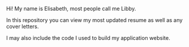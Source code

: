Hi! My name is Elisabeth, most people call me Libby. 

In this repository you can view my most updated resume as well as any cover letters. 

I may also include the code I used to build my application website.


